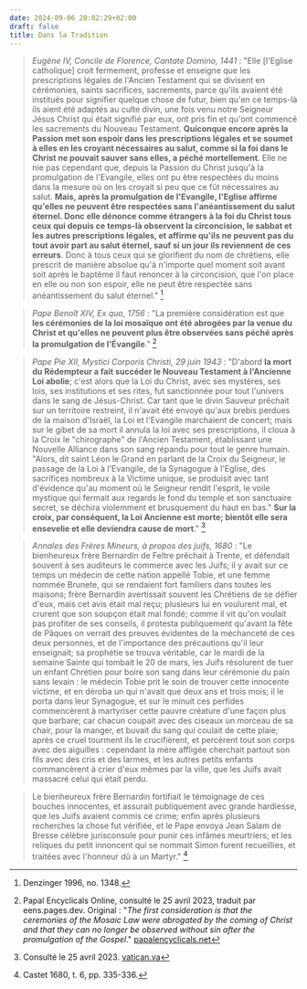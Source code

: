 ```yaml
---
date: 2024-09-06 20:02:29+02:00
draft: false
title: Dans la Tradition
---
```



> *Eugène IV, Concile de Florence, Cantate Domino, 1441* : "Elle [l'Eglise catholique] croit fermement, professe et enseigne que les prescriptions légales de l'Ancien Testament qui se divisent en cérémonies, saints sacrifices, sacrements, parce qu'ils avaient été institués pour signifier quelque chose de futur, bien qu'en ce temps-là ils aient été adaptés au culte divin, une fois venu notre Seigneur Jésus Christ qui était signifié par eux, ont pris fin et qu'ont commencé les sacrements du Nouveau Testament. **Quiconque encore après la Passion met son espoir dans les prescriptions légales et se soumet à elles en les croyant nécessaires au salut, comme si la foi dans le Christ ne pouvait sauver sans elles, a péché mortellement**. Elle ne nie pas cependant que, depuis la Passion du Christ jusqu'à la promulgation de l'Evangile, elles ont pu être respectées du moins dans la mesure où on les croyait si peu que ce fût nécessaires au salut. **Mais, après la promulgation de l'Evangile, l'Eglise affirme qu'elles ne peuvent être respectées sans l'anéantissement du salut éternel. Donc elle dénonce comme étrangers à la foi du Christ tous ceux qui depuis ce temps-là observent la circoncision, le sabbat et les autres prescriptions légales, et affirme qu'ils ne peuvent pas du tout avoir part au salut éternel, sauf si un jour ils reviennent de ces erreurs**. Donc à tous ceux qui se glorifient du nom de chrétiens, elle prescrit de manière absolue qu'à n'importe quel moment soit avant soit après le baptême il faut renoncer à la circoncision, que l'on place en elle ou non son espoir, elle ne peut être respectée sans anéantissement du salut éternel." [^1]

[^1]: Denzinger 1996, no. 1348.


> *Pape Benoît XIV, Ex quo, 1756* : "La première considération est que **les cérémonies de la loi mosaïque ont été abrogées par la venue du Christ et qu'elles ne peuvent plus être observées sans péché après la promulgation de l'Évangile**." [^2]

[^2]: Papal Encyclicals Online, consulté le 25 avril 2023, traduit par eens.pages.dev. Original : "*The first consideration is that the ceremonies of the Mosaic Law were abrogated by the coming of Christ and that they can no longer be observed without sin after the promulgation of the Gospel*." [papalencyclicals.net](https://www.papalencyclicals.net/ben14/b14exquo.htm)

> *Pape Pie XII, Mystici Corporis Christi, 29 juin 1943* : "D'abord **la mort du Rédempteur a fait succéder le Nouveau Testament à l'Ancienne Loi abolie**; c'est alors que la Loi du Christ, avec ses mystères, ses lois, ses institutions et ses rites, fut sanctionnée pour tout l'univers dans le sang de Jésus-Christ. Car tant que le divin Sauveur prêchait sur un territoire restreint, il n'avait été envoyé qu'aux brebis perdues de la maison d'Israël, la Loi et l'Evangile marchaient de concert; mais sur le gibet de sa mort il annula la loi avec ses prescriptions, il cloua à la Croix le "chirographe" de l'Ancien Testament, établissant une Nouvelle Alliance dans son sang répandu pour tout le genre humain. "Alors, dit saint Léon le Grand en parlant de la Croix du Seigneur, le passage de la Loi à l'Evangile, de la Synagogue à l'Eglise, des sacrifices nombreux à la Victime unique, se produisit avec tant d'évidence qu'au moment où le Seigneur rendit l'esprit, le voile mystique qui fermait aux regards le fond du temple et son sanctuaire secret, se déchira violemment et brusquement du haut en bas." **Sur la croix, par conséquent, la Loi Ancienne est morte; bientôt elle sera ensevelie et elle deviendra cause de mort**." [^3]

[^3]: Consulté le 25 avril 2023. [vatican.va](https://www.vatican.va/content/pius-xii/fr/encyclicals/documents/hf_p-xii_enc_29061943_mystici-corporis-christi.html)

> *Annales des Frères Mineurs, à propos des juifs, 1680* : "Le bienheureux frère Bernardin de Feltre prêchait à Trente, et défendait souvent à ses auditeurs le commerce avec les Juifs; il y avait sur ce temps un médecin de cette nation appellé Tobie, et une femme nommée Brunete, qui se rendaient fort familiers dans toutes les maisons; frère Bernardin avertissait souvent les Chrétiens de se défier d'eux, mais cet avis était mal reçu; plusieurs lui en voulurent mal, et crurent que son soupçon était mal fondé; comme il vit qu'on voulait pas profiter de ses conseils, il protesta publiquement qu'avant la fête de Pâques on verrait des preuves évidentes de la méchanceté de ces deux personnes, et de l'importance des précautions qu'il leur enseignait; sa prophétie se trouva véritable, car le mardi de la semaine Sainte qui tombait le 20 de mars, les Juifs résolurent de tuer un enfant Chrétien pour boire son sang dans leur cérémonie du pain sans levain : le médecin Tobie prit le soin de trouver cette innocente victime, et en déroba un qui n'avait que deux ans et trois mois; il le porta dans leur Synagogue, et sur le minuit ces perfides commencèrent à martyriser cette pauvre créature d'une façon plus que barbare; car chacun coupait avec des ciseaux un morceau de sa chair, pour la manger, et buvait du sang qui coulait de cette plaie; après ce cruel tourment ils le crucifièrent, et percèrent tout son corps avec des aiguilles : cependant la mère affligée cherchait partout son fils avec des cris et des larmes, et les autres petits enfants commancèrent à crier d'eux mêmes par la ville, que les Juifs avait massacré celui qui était perdu.

> Le bienheureux frère Bernardin fortifiait le témoignage de ces bouches innocentes, et assurait publiquement avec grande hardiesse, que les Juifs avaient commis ce crime; enfin après plusieurs recherches la chose fut vérifiée, et le Pape envoya Jean Salam de Bresse célèbre jurisconsule pour punir ces infâmes meurtriers; et les reliques du petit innoncent qui se nommait Simon furent recueillies, et traitées avec l'honneur dû à un Martyr." [^4]

[^4]: Castet 1680, t. 6, pp. 335-336.

